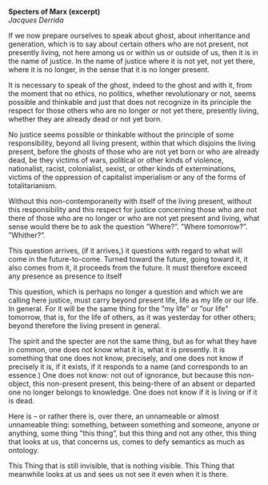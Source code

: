 **Specters of Marx (excerpt)**  
*Jacques Derrida*

If we now prepare ourselves to speak about ghost, about inheritance and generation, which is to say about certain others who are not present, not presently living, not here among us or within us or outside of us, then it is in the name of justice. In the name of justice where it is not yet, not yet there, where it is no longer, in the sense that it is no longer present.

It is necessary to speak of the ghost, indeed to the ghost and with it, from the moment that no ethics, no politics, whether revolutionary or not, seems possible and thinkable and just that does not recognize in its principle the respect for those others who are no longer or not yet there, presently living, whether they are already dead or not yet born.

No justice seems possible or thinkable without the principle of some responsibility, beyond all living present, within that which disjoins the living present, before the ghosts of those who are not yet born or who are already dead, be they victims of wars, political or other kinds of violence, nationalist, racist, colonialist, sexist, or other kinds of exterminations, victims of the oppression of capitalist imperialism or any of the forms of totalitarianism.

Without this non-contemporaneity with itself of the living present, without this responsibility and this respect for justice concerning those who are not there of those who are no longer or who are not yet present and living, what sense would there be to ask the question ”Where?”. ”Where tomorrow?”. ”Whither?”.

This question arrives, (if it arrives,) it questions with regard to what will come in the future-to-come. Turned toward the future, going toward it, it also comes from it, it proceeds from the future. It must therefore exceed any presence as presence to itself

This question, which is perhaps no longer a question and which we are calling here justice, must carry beyond present life, life as my life or our life. In general. For it will be the same thing for the ”my life” or ”our life” tomorrow, that is, for the life of others, as it was yesterday for other others; beyond therefore the living present in general.

The spirit and the specter are not the same thing, but as for what they have in common, one does not know what it is, what it is presently. It is something that one does not know, precisely, and one does not know if precisely it is, if it exists, if it responds to a name (and corresponds to an essence.) One does not know: not out of ignorance, but because this non-object, this non-present present, this being-there of an absent or departed one no longer belongs to knowledge. One does not know if it is living or if it is dead.

Here is – or rather there is, over there, an unnameable or almost unnameable thing: something, between something and someone, anyone or anything, some thing ”this thing”, but this thing and not any other, this thing that looks at us, that concerns us, comes to defy semantics as much as ontology.

This Thing that is still invisible, that is nothing visible. This Thing that meanwhile looks at us and sees us not see it even when it is there.
